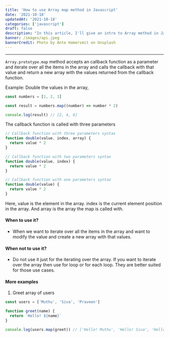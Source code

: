 ```yaml
---
title: 'How to use Array map method in Javascript'
date: '2021-10-18'
updatedAt: '2021-10-18'
categories: ['javascript']
draft: false
description: "In this article, I'll give an intro to Array method in Javascript."
banner: /images/api.jpeg
bannerCredit: Photo by Ante Hamersmit on Unsplash
---
```


---

`Array.prototype.map` method accepts an callback function as a parameter and iterate over all the items
in the array and calls the callback with that value and return a new array with the values returned from the callback function.

Example: Double the values in the array,

```js
const numbers = [1, 2, 3]

const result = numbers.map((number) => number * 2)

console.log(result) // [2, 4, 6]
```

The callback function is called with three parameters

```js
// Callback function with three parameters syntax
function double(value, index, array) {
  return value * 2
}

// Callback function with two parameters syntax
function double(value, index) {
  return value * 2
}

// Callback function with one parameters syntax
function double(value) {
  return value * 2
}
```

Here, value is the element in the array. index is the current element position in the array. And array is the array the map is called with.

#### When to use it?

- When we want to iterate over all the items in the array and want to modify the value and create a new array with that values.

#### When not to use it?

- Do not use it just for the iterating over the array. If you want to iterate over the array then use for loop or for each loop. They are better suited for those use cases.

#### More examples

1. Greet array of users

```js
const users = ['Muthu', 'Siva', 'Praveen']

function greet(name) {
  return `Hello! ${name}`
}

console.log(users.map(greet)) // ['Hello! Muthu', 'Hello! Siva', 'Hello! Praveen']
```
